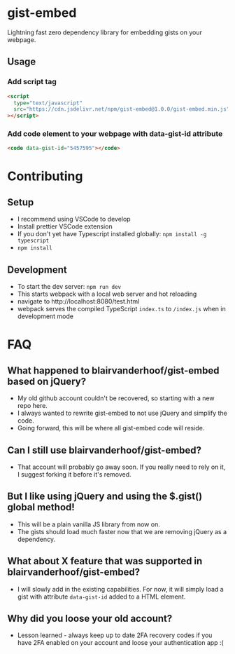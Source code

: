 # gist-embed

Lightning fast zero dependency library for embedding gists on your webpage.

## Usage

### Add script tag

```html
<script
  type="text/javascript"
  src="https://cdn.jsdelivr.net/npm/gist-embed@1.0.0/gist-embed.min.js"
></script>
```

### Add code element to your webpage with data-gist-id attribute

```html
<code data-gist-id="5457595"></code>
```

# Contributing

## Setup

- I recommend using VSCode to develop
- Install prettier VSCode extension
- If you don't yet have Typescript installed globally: `npm install -g typescript`
- `npm install`

## Development

- To start the dev server: `npm run dev`
- This starts webpack with a local web server and hot reloading
- navigate to http://localhost:8080/test.html
- webpack serves the compiled TypeScript `index.ts` to `/index.js` when in development mode

# FAQ

## What happened to blairvanderhoof/gist-embed based on jQuery?

- My old github account couldn't be recovered, so starting with a new repo here.
- I always wanted to rewrite gist-embed to not use jQuery and simplify the code.
- Going forward, this will be where all gist-embed code will reside.

## Can I still use blairvanderhoof/gist-embed?

- That account will probably go away soon. If you really need to rely on it, I suggest forking it before it's removed.

## But I like using jQuery and using the \$.gist() global method!

- This will be a plain vanilla JS library from now on.
- The gists should load much faster now that we are removing jQuery as a dependency.

## What about X feature that was supported in blairvanderhoof/gist-embed?

- I will slowly add in the existing capabilities. For now, it will simply load a gist with attribute `data-gist-id` added to a HTML element.

## Why did you loose your old account?

- Lesson learned - always keep up to date 2FA recovery codes if you have 2FA enabled on your account and loose your authentication app :(
